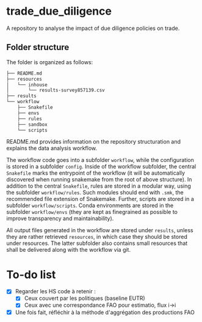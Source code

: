# trade_due_diligence
A repository to analyse the impact of due diligence policies on trade.

## Folder structure
The folder is organized as follows:

```bash
├── README.md
├── resources
│   └── inhouse
│       └── results-survey857139.csv
├── results
└── workflow
    ├── Snakefile
    ├── envs
    ├── rules
    ├── sandbox
    └── scripts
```


README.md provides information on the repository structuration and explains the data analysis workflow.
 
The workflow code goes into a subfolder `workflow`, while the configuration is stored in a subfolder `config`. Inside of the workflow subfolder, the central `Snakefile` marks the entrypoint of the workflow (it will be automatically discovered when running snakemake from the root of above structure). In addition to the central `Snakefile`, rules are stored in a modular way, using the subfolder `workflow/rules`. Such modules should end with `.smk`, the recommended file extension of Snakemake. Further, scripts are stored in a subfolder `workflow/scripts`. Conda environments are stored in the subfolder `workflow/envs` (they are kept as finegrained as possible to improve transparency and maintainability).

All output files generated in the workflow are stored under `results`, unless they are rather retrieved `resources`, in which case they should be stored under resources. The latter subfolder also contains small resources that shall be delivered along with the workflow via git.

# To-do list
- [x] Regarder les HS code à retenir :
    - [x] Ceux couvert par les politiques (baseline EUTR)
    - [x] Ceux avec une correspondance FAO pour estimatio, flux i->i
- [x] Une fois fait, réfléchir à la méthode d'aggrégation des productions FAO